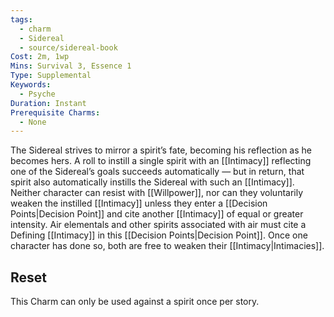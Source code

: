 ```yaml
---
tags:
  - charm
  - Sidereal
  - source/sidereal-book
Cost: 2m, 1wp
Mins: Survival 3, Essence 1
Type: Supplemental
Keywords:
  - Psyche
Duration: Instant
Prerequisite Charms:
  - None
---
```

The Sidereal strives to mirror a spirit’s fate, becoming his reflection as he becomes hers. A roll to instill a single spirit with an [[Intimacy]] reflecting one of the Sidereal’s goals succeeds automatically — but in return, that spirit also automatically instills the Sidereal with such an [[Intimacy]]. Neither character can resist with [[Willpower]], nor can they voluntarily weaken the instilled [[Intimacy]] unless they enter a [[Decision Points|Decision Point]] and cite another [[Intimacy]] of equal or greater intensity. Air elementals and other spirits associated with air must cite a Defining [[Intimacy]] in this [[Decision Points|Decision Point]]. Once one character has done so, both are free to weaken their [[Intimacy|Intimacies]]. 
## Reset
This Charm can only be used against a spirit once per story.